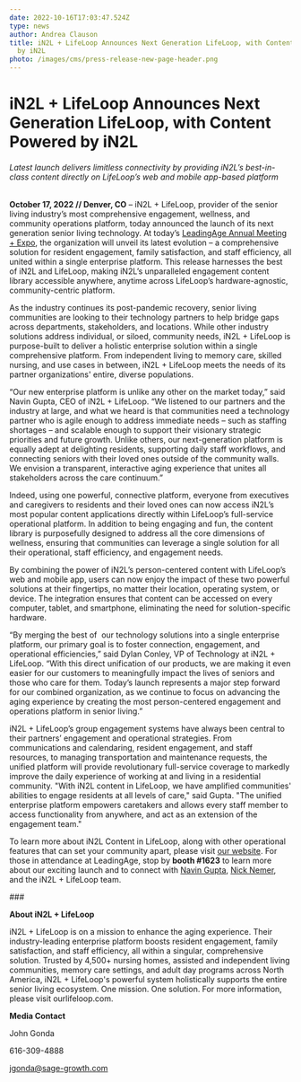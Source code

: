```yaml
---
date: 2022-10-16T17:03:47.524Z
type: news
author: Andrea Clauson
title: iN2L + LifeLoop Announces Next Generation LifeLoop, with Content Powered
  by iN2L
photo: /images/cms/press-release-new-page-header.png
---
```

# **iN2L + LifeLoop Announces Next Generation LifeLoop, with Content Powered by iN2L**

###### *Latest launch delivers limitless connectivity by providing iN2L’s best-in-class content directly on LifeLoop’s web and mobile app-based platform*



**October 17, 2022 // Denver, CO** – iN2L + LifeLoop, provider of the senior living industry’s most comprehensive engagement, wellness, and community operations platform, today announced the launch of its next generation senior living technology. At today’s [LeadingAge Annual Meeting + Expo](https://www.leadingageannualmeeting.org/index?_ga=2.133406030.1919421474.1665085050-915282721.1665085050), the organization will unveil its latest evolution – a comprehensive solution for resident engagement, family satisfaction, and staff efficiency, all united within a single enterprise platform. This release harnesses the best of iN2L and LifeLoop, making iN2L’s unparalleled engagement content library accessible anywhere, anytime across LifeLoop’s hardware-agnostic, community-centric platform.  

As the industry continues its post-pandemic recovery, senior living communities are looking to their technology partners to help bridge gaps across departments, stakeholders, and locations. While other industry solutions address individual, or siloed, community needs, iN2L + LifeLoop is purpose-built to deliver a holistic enterprise solution within a single comprehensive platform. From independent living to memory care, skilled nursing, and use cases in between, iN2L + LifeLoop meets the needs of its partner organizations' entire, diverse populations.

“Our new enterprise platform is unlike any other on the market today,” said Navin Gupta, CEO of iN2L + LifeLoop. “We listened to our partners and the industry at large, and what we heard is that communities need a technology partner who is agile enough to address immediate needs – such as staffing shortages – and scalable enough to support their visionary strategic priorities and future growth. Unlike others, our next-generation platform is equally adept at delighting residents, supporting daily staff workflows, and connecting seniors with their loved ones outside of the community walls. We envision a transparent, interactive aging experience that unites all stakeholders across the care continuum.”

Indeed, using one powerful, connective platform, everyone from executives and caregivers to residents and their loved ones can now access iN2L’s most popular content applications directly within LifeLoop’s full-service operational platform. In addition to being engaging and fun, the content library is purposefully designed to address all the core dimensions of wellness, ensuring that communities can leverage a single solution for all their operational, staff efficiency, and engagement needs.

By combining the power of iN2L’s person-centered content with LifeLoop’s web and mobile app, users can now enjoy the impact of these two powerful solutions at their fingertips, no matter their location, operating system, or device. The integration ensures that content can be accessed on every computer, tablet, and smartphone, eliminating the need for solution-specific hardware. 

“By merging the best of  our technology solutions into a single enterprise platform, our primary goal is to foster connection, engagement, and operational efficiencies,” said Dylan Conley, VP of Technology at iN2L + LifeLoop. “With this direct unification of our products, we are making it even easier for our customers to meaningfully impact the lives of seniors and those who care for them. Today’s launch represents a major step forward for our combined organization, as we continue to focus on advancing the aging experience by creating the most person-centered engagement and operations platform in senior living.”

iN2L + LifeLoop’s group engagement systems have always been central to their partners’ engagement and operational strategies. From communications and calendaring, resident engagement, and staff resources, to managing transportation and maintenance requests, the unified platform will provide revolutionary full-service coverage to markedly improve the daily experience of working at and living in a residential community. "With iN2L content in LifeLoop, we have amplified communities' abilities to engage residents at all levels of care," said Gupta. "The unified enterprise platform empowers caretakers and allows every staff member to access functionality from anywhere, and act as an extension of the engagement team."

To learn more about iN2L Content in LifeLoop, along with other operational features that can set your community apart, please visit [our website](https://hubs.ly/Q01psMFF0). For those in attendance at LeadingAge, stop by **booth #1623** to learn more about our exciting launch and to connect with [Navin Gupta](https://www.linkedin.com/in/navinguptafl/), [Nick Nemer](https://www.linkedin.com/in/nick-nemer-95324627/), and the iN2L + LifeLoop team.

\###

**About iN2L + LifeLoop**

iN2L + LifeLoop is on a mission to enhance the aging experience. Their industry-leading enterprise platform boosts resident engagement, family satisfaction, and staff efficiency, all within a singular, comprehensive solution. Trusted by 4,500+ nursing homes, assisted and independent living communities, memory care settings, and adult day programs across North America, iN2L + LifeLoop's powerful system holistically supports the entire senior living ecosystem. One mission. One solution. For more information, please visit ourlifeloop.com.

**Media Contact**

John Gonda

616-309-4888

[jgonda@sage-growth.com](mailto:jgonda@sage-growth.com)